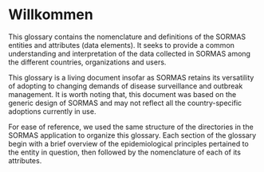 # Willkommen
This glossary contains the nomenclature and definitions of the SORMAS entities and attributes (data elements). It seeks to provide a common understanding and interpretation of the data collected in SORMAS among the different countries, organizations and users.

This glossary is a living document insofar as SORMAS retains its versatility of adopting to changing demands of disease surveillance and outbreak management. It is worth noting that, this document was based on the generic design of SORMAS and may not reflect all the country-specific adoptions currently in use.

For ease of reference, we used the same structure of the directories in the SORMAS application to organize this glossary. Each section of the glossary begin with a brief overview of the epidemiological principles pertained to the entity in question, then followed by the nomenclature of each of its attributes.
